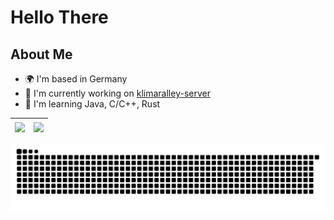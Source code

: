 # Hello There

## About Me

*   🌍  I'm based in Germany
*   🚀  I'm currently working on [klimaralley-server](https://github.com/j0giwa/klimaralley-server)
*   🧠  I'm learning Java, C/C++, Rust

| <a href="https://github.com/anuraghazra/github-readme-stats"><img align="center" src="https://github-readme-stats.vercel.app/api?username=j0giwa&show_icons=true&include_all_commits=true&hide_border=true" /></a> | <a href="https://github.com/anuraghazra/github-readme-stats"><img align="center" src="https://github-readme-stats.vercel.app/api/top-langs/?username=j0giwa&layout=compact&hide_border=true" /></a> |
| ------------- | ------------- |

![Snake animation](https://github.com/j0giwa/j0giwa/blob/master/assets/github-contribution-grid-snake.svg)

